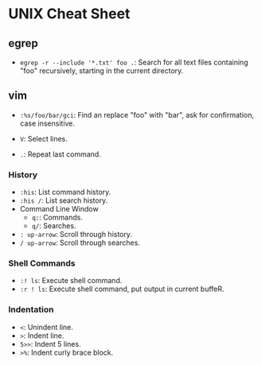 UNIX Cheat Sheet
================

egrep
-----

- `egrep -r --include '*.txt' foo .`: Search for all text files containing "foo" recursively, starting in the current directory.


vim
---

- `:%s/foo/bar/gci`: Find an replace "foo" with "bar", ask for confirmation, case insensitive.

- `V`: Select lines.
- `.`: Repeat last command.

### History ###
- `:his`: List command history.
- `:his /`: List search history.
- Command Line Window
    - `q:`: Commands.
    - `q/`: Searches.
- `: up-arrow`: Scroll through history.
- `/ up-arrow`: Scroll through searches.

### Shell Commands ###
- `:! ls`: Execute shell command.
- `:r ! ls`: Execute shell command, put output in current buffeR.

### Indentation ###

- `<`: Unindent line.
- `>`: Indent line.
- `5>>`: Indent 5 lines.
- `>%`: Indent curly brace block.
